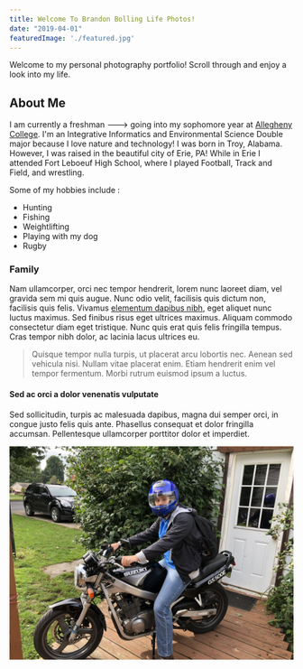 ```yaml
---
title: Welcome To Brandon Bolling Life Photos!
date: "2019-04-01"
featuredImage: './featured.jpg'
---
```


Welcome to my personal photography portfolio! Scroll through and enjoy a look into my life.

<!-- end -->

## About Me

I am currently a freshman ---> going into my sophomore year at [Allegheny College](https://allegheny.edu/). I'm an Integrative Informatics and Environmental Science Double major because I love nature and technology! I was
born in Troy, Alabama. However, I was raised in the beautiful city of Erie, PA!
While in Erie I attended Fort Leboeuf High School, where I played Football, Track
and Field, and wrestling.

Some of my hobbies include :

*  Hunting
*  Fishing
*  Weightlifting
*  Playing with my dog
*  Rugby

### Family

Nam ullamcorper, orci nec tempor hendrerit, lorem nunc laoreet diam, vel gravida sem mi quis augue. Nunc odio velit, facilisis quis dictum non, facilisis quis felis. Vivamus [elementum dapibus nibh](https://google.com), eget aliquet nunc luctus maximus. Sed finibus risus eget ultrices maximus. Aliquam commodo consectetur diam eget tristique. Nunc quis erat quis felis fringilla tempus. Cras tempor nibh dolor, ac lacinia lacus ultrices eu.

> Quisque tempor nulla turpis, ut placerat arcu lobortis nec. Aenean sed vehicula nisi. Nullam vitae placerat enim. Etiam hendrerit enim vel tempor fermentum. Morbi rutrum euismod ipsum a luctus.

#### Sed ac orci a dolor venenatis vulputate

Sed sollicitudin, turpis ac malesuada dapibus, magna dui semper orci, in congue justo felis quis ante. Phasellus consequat et dolor fringilla accumsan. Pellentesque ullamcorper porttitor dolor et imperdiet.

![Space](./space.jpg)
